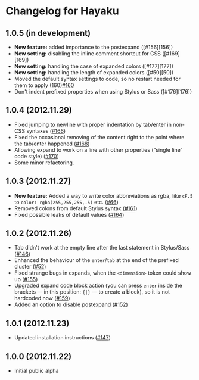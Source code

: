 # Changelog for Hayaku

## 1.0.5 (in development)

- **New feature:** added importance to the postexpand ([#156][156])
- **New setting:** disabling the inline comment shortcut for CSS ([#169][169])
- **New setting:** handling the case of expanded colors ([#177][177])
- **New setting:** handling the length of expanded colors ([#50][50])
- Moved the default syntax settings to code, so no restart needed for them to apply (160)[#160]
- Don't indent prefixed properties when using Stylus or Sass ([#176][176])

[#169]: https://github.com/hayaku/hayaku/issues/169
[#156]: https://github.com/hayaku/hayaku/issues/156
[#160]: https://github.com/hayaku/hayaku/issues/160
[#176]: https://github.com/hayaku/hayaku/issues/176
[#177]: https://github.com/hayaku/hayaku/issues/177
[#50]:  https://github.com/hayaku/hayaku/issues/50

## 1.0.4 (2012.11.29)

- Fixed jumping to newline with proper indentation by tab/enter in  non-CSS syntaxes ([#166][])
- Fixed the occasional removing of the content right to the point where the tab/enter happened ([#168][])
- Allowing expand to work on a line with other properties (“single line” code style) ([#170][])
- Some minor refactoring.

[#166]: https://github.com/hayaku/hayaku/issues/166
[#168]: https://github.com/hayaku/hayaku/issues/168
[#170]: https://github.com/hayaku/hayaku/issues/170

## 1.0.3 (2012.11.27)

- **New feature:** Added a way to write color abbreviations as rgba, like `cF.5` to `color: rgba(255,255,255,.5)` etc. ([#66][])
- Removed colons from default Stylus syntax ([#161][])
- Fixed possible leaks of default values ([#164][])

[#66]:  https://github.com/hayaku/hayaku/issues/66
[#161]: https://github.com/hayaku/hayaku/issues/161
[#164]: https://github.com/hayaku/hayaku/issues/164

## 1.0.2 (2012.11.26)

- Tab didn't work at the empty line after the last statement in Stylus/Sass ([#146][])
- Enhanced the behaviour of the `enter`/`tab` at the end of the prefixed cluster ([#52][])
- Fixed strange bugs in expands, when the `<dimension>` token could show up ([#155][])
- Upgraded expand code block action (you can press `enter` inside the brackets — in this position: `{|}` — to create a block), so it is not hardcoded now ([#159][])
- Added an option to disable postexpand ([#152][])

[#146]: https://github.com/hayaku/hayaku/issues/146
[#52]:  https://github.com/hayaku/hayaku/issues/52
[#155]: https://github.com/hayaku/hayaku/issues/155
[#159]: https://github.com/hayaku/hayaku/issues/159
[#152]: https://github.com/hayaku/hayaku/issues/152

## 1.0.1 (2012.11.23)

- Updated installation instructions ([#147][])

[#147]: https://github.com/hayaku/hayaku/issues/147

## 1.0.0 (2012.11.22)

- Initial public alpha